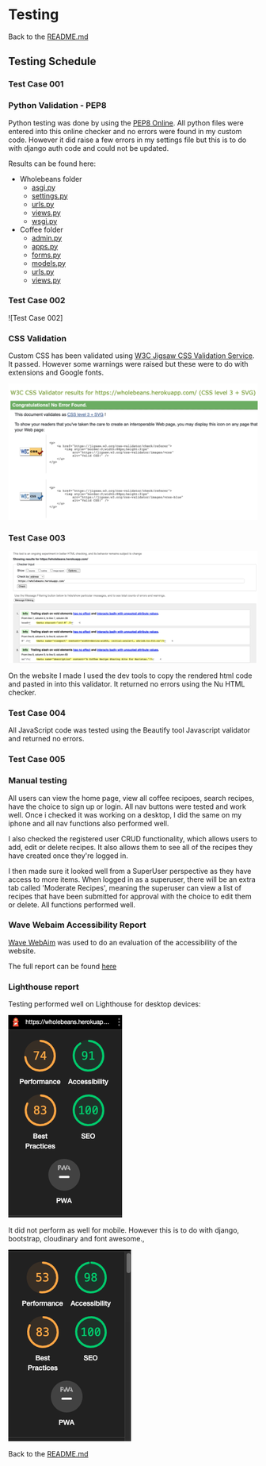 # Testing 

Back to the [README.md](README.md)

## Testing Schedule

### Test Case 001 

### Python Validation - PEP8 

Python testing was done by using the [PEP8 Online](http://pep8online.com/). All python files were entered into this online checker and no errors were found in my custom code. However it did raise a few errors in my settings file but this is to do with django auth code and could not be updated. 

Results can be found here: 
* Wholebeans folder 
   * [asgi.py](docs/testing%20/PEP8-HS-asgi.png)
   * [settings.py](docs/testing%20/PEP8-HS-settings.png)
   * [urls.py](docs/testing%20/PEP8-HS-urls.png)
   * [views.py](docs/testing%20/PEP8-HS-views.png)
   * [wsgi.py](docs/testing%20/PEP8-HS-wsgi.png)
* Coffee folder 
   * [admin.py](docs/testing%20/PEP8-R-admin.png)
   * [apps.py](docs/testing%20/PEP8-R-apps.png)
   * [forms.py](docs/testing%20/PEP8-R-forms.png)
   * [models.py](docs/testing%20/PEP8-R-models.png)
   * [urls.py](docs/testing%20/PEP8-R-urls.png)
   * [views.py](docs/testing%20/PEP8-R-views.png)

### Test Case 002
![Test Case 002]

### CSS Validation 

Custom CSS has been validated using [W3C Jigsaw CSS Validation Service](https://jigsaw.w3.org/css-validator/).
It passed. However some warnings were raised but these were to do with extensions and Google fonts. 

![CSS Validation Screenshot](docs/testing%20/css-validation-screenshot.png)

### Test Case 003 
![Test Case 002](docs/testing%20/html-testing-report.png)

On the website I made I used the dev tools to copy the rendered html code and pasted in into this validator. It returned no errors using the Nu HTML checker.  

### Test Case 004 

All JavaScript code was tested using the Beautify tool Javascript validator and returned no errors. 

### Test Case 005

### Manual testing 

All users can view the home page, view all coffee recipoes, search recipes, have the choice to sign up or login. All nav buttons were tested and work well. Once i checked it was working on a desktop, I did the same on my iphone and all nav functions also performed well. 

I also checked the registered user CRUD functionality, which allows users to add, edit or delete recipes. It also allows them to see all of the recipes they have created once they're logged in. 

I then made sure it looked well from a SuperUser perspective as they have access to more items. When logged in as a superuser, there will be an extra tab called 'Moderate Recipes', meaning the superuser can view a list of recipes that have been submitted for approval with the choice to edit them or delete. All functions performed well. 

### Wave Webaim Accessibility Report 

[Wave WebAim](https://wave.webaim.org/) was used to do an evaluation of the accessibility of the website. 

The full report can be found [here](https://wave.webaim.org/report#/https://wholebeans.herokuapp.com/)

### Lighthouse report 

Testing performed well on Lighthouse for desktop devices: 

![Lighthouse Screenshot for Desktop](docs/testing%20/lighthouse1.png)

It did not perform as well for mobile. However this is to do with django, bootstrap, cloudinary and font awesome., 

![Lighthouse Screenshot for Mobile](docs/testing%20/lighthouse2.png)


Back to the [README.md](README.md)





